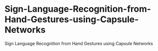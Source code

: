 # Sign-Language-Recognition-from-Hand-Gestures-using-Capsule-Networks
Sign Language Recognition from Hand Gestures using Capsule Networks
